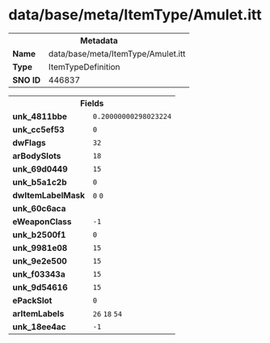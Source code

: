 <h1>data/base/meta/ItemType/Amulet.itt</h1><table><tr><th colspan="100%">Metadata</th></tr><tr><td><b>Name</b></td><td>data/base/meta/ItemType/Amulet.itt</td></tr><tr><td><b>Type</b></td><td>ItemTypeDefinition</td></tr><tr><td><b>SNO ID</b></td><td>446837</td></tr></table>

<table><tr><th colspan="100%">Fields</th></tr><tr><td><b>unk_4811bbe</b></td><td><code>0.20000000298023224</code></td></tr><tr><td><b>unk_cc5ef53</b></td><td><code>0</code></td></tr><tr><td><b>dwFlags</b></td><td><code>32</code></td></tr><tr><td><b>arBodySlots</b></td><td><code>18</code>
</td></tr><tr><td><b>unk_69d0449</b></td><td><code>15</code></td></tr><tr><td><b>unk_b5a1c2b</b></td><td><code>0</code></td></tr><tr><td><b>dwItemLabelMask</b></td><td><code>0</code>
<code>0</code>
</td></tr><tr><td><b>unk_60c6aca</b></td><td></td></tr><tr><td><b>eWeaponClass</b></td><td><code>-1</code></td></tr><tr><td><b>unk_b2500f1</b></td><td><code>0</code></td></tr><tr><td><b>unk_9981e08</b></td><td><code>15</code></td></tr><tr><td><b>unk_9e2e500</b></td><td><code>15</code></td></tr><tr><td><b>unk_f03343a</b></td><td><code>15</code></td></tr><tr><td><b>unk_9d54616</b></td><td><code>15</code></td></tr><tr><td><b>ePackSlot</b></td><td><code>0</code></td></tr><tr><td><b>arItemLabels</b></td><td><code>26</code>
<code>18</code>
<code>54</code>
</td></tr><tr><td><b>unk_18ee4ac</b></td><td><code>-1</code></td></tr></table>

